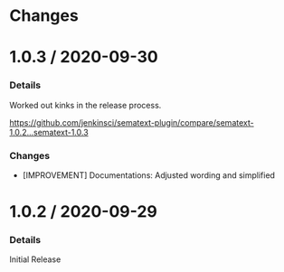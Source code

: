 Changes
=======

# 1.0.3 / 2020-09-30
### Details
Worked out kinks in the release process.

https://github.com/jenkinsci/sematext-plugin/compare/sematext-1.0.2...sematext-1.0.3

### Changes
* [IMPROVEMENT] Documentations: Adjusted wording and simplified

# 1.0.2 / 2020-09-29
### Details
Initial Release
